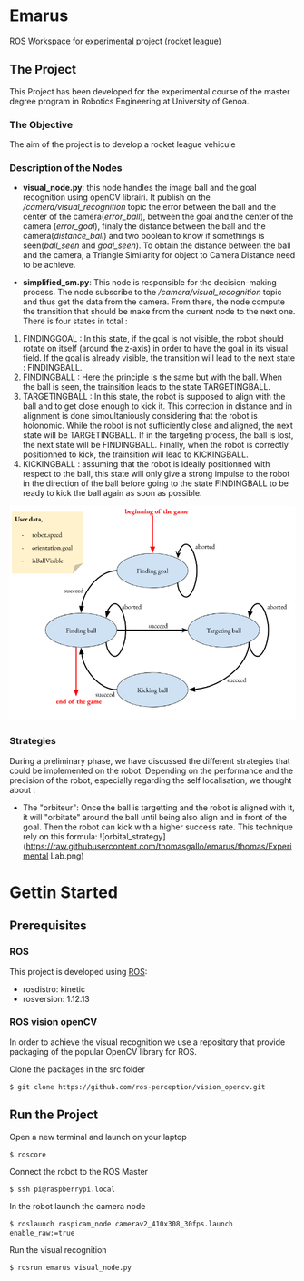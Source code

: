 # Emarus
ROS Workspace for experimental project (rocket league)

## The Project
This Project has been developed for the experimental course of the master degree program in Robotics Engineering at University of Genoa.

### The Objective
The aim of the project is to develop a rocket league vehicule

### Description of the Nodes

* **visual_node.py**: this node handles the image ball and the goal recognition using openCV librairi. It publish on the */camera/visual_recognition* topic the error between the ball and the center of the camera(*error_ball*), between the goal and the center of the camera (*error_goal*), finaly the distance between the ball and the camera(*distance_ball*) and two boolean to know if somethings is seen(*ball_seen* and *goal_seen*). To obtain the distance between the ball and the camera, a Triangle Similarity for object to Camera Distance need to be achieve.

* **simplified_sm.py**: This node is responsible for the decision-making process. The node subscribe to the */camera/visual_recognition* topic and thus get the data from the camera. From there, the node compute the transition that should be make from the current node to the next one. There is four states in total : 
1. FINDINGGOAL : In this state, if the goal is not visible, the robot should rotate on itself (around the z-axis) in order to have the goal in its visual field. If the goal is already visible, the transition will lead to the next state : FINDINGBALL.
2. FINDINGBALL : Here the principle is the same but with the ball. When the ball is seen, the trainsition leads to the state TARGETINGBALL.
3. TARGETINGBALL : In this state, the robot is supposed to align with the ball and to get close enough to kick it. This correction in distance and in alignment is done simoultaniously considering that the robot is holonomic. While the robot is not sufficiently close and aligned, the next state will be TARGETINGBALL. If in the targeting process, the ball is lost, the next state will be FINDINGBALL. Finally, when the robot is correctly positionned to kick, the trainsition will lead to KICKINGBALL.
4. KICKINGBALL : assuming that the robot is ideally positionned with respect to the ball, this state will only give a strong impulse to the robot in the direction of the ball before going to the state FINDINGBALL to be ready to kick the ball again as soon as possible.

![scheme of the organisation of the states](https://raw.githubusercontent.com/thomasgallo/emarus/thomas/sm_scheme.png)


### Strategies
During a preliminary phase, we have discussed the different strategies that could be implemented on the robot. Depending on the performance and the precision of the robot, especially regarding the self localisation, we thought about :
- The "orbiteur": Once the ball is targetting and the robot is aligned with it, it will "orbitate" around the ball until being also align and in front of the goal. Then the robot can kick with a higher success rate. This technique rely on this formula:
![orbital_strategy](https://raw.githubusercontent.com/thomasgallo/emarus/thomas/Experimental Lab.png)
# Gettin Started

## Prerequisites

### ROS
This project is developed using [ROS](http://wiki.ros.org/kinetic/Installation/Ubuntu):
* rosdistro: kinetic
* rosversion: 1.12.13

### ROS vision openCV

In order to achieve the visual recognition we use a repository that provide packaging of the popular OpenCV library for ROS.

Clone the packages in the src folder

```
$ git clone https://github.com/ros-perception/vision_opencv.git

```

## Run the Project

Open a new terminal and launch on your laptop

```
$ roscore
```


Connect the robot to the ROS Master

```
$ ssh pi@raspberrypi.local 
```

In the robot launch the camera node

```
$ roslaunch raspicam_node camerav2_410x308_30fps.launch enable_raw:=true
```

Run the visual recognition 

```
$ rosrun emarus visual_node.py 
```
